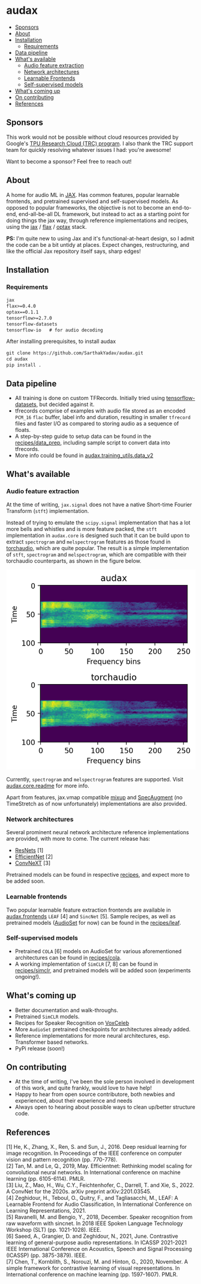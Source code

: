 # audax
- [Sponsors](#sponsors)
- [About](#about)
- [Installation](#installation)
  - [Requirements](#requirements)
- [Data pipeline](#data-pipeline)
- [What's available](#whats-available)
  - [Audio feature extraction](#audio-feature-extraction)
  - [Network architectures](#network-architectures)
  - [Learnable Frontends](#learnable-frontends)
  - [Self-supervised models](#self-supervised-models)
- [What's coming up](#whats-coming-up)
- [On contributing](#on-contributing)
- [References](#references)

## Sponsors
This work would not be possible without cloud resources provided by Google's [TPU Research Cloud (TRC) program](https://sites.research.google/trc/about/). I also thank the TRC support team for quickly resolving whatever issues I had: you're awesome!

Want to become a sponsor? Feel free to reach out!

## About
A home for audio ML in [JAX](https://jax.readthedocs.io/en/latest/). Has common features, popular learnable frontends, and pretrained supervised and self-supervised models.
As opposed to popular frameworks, the objective is not to become an end-to-end, end-all-be-all DL framework, but instead to act as a starting point for doing things the jax way, through reference implementations and recipes, using the [jax](https://jax.readthedocs.io/en/latest/) / [flax](https://flax.readthedocs.io/en/latest) / [optax](https://optax.readthedocs.io/en/latest/) stack.

**PS:** I'm quite new to using Jax and it's functional-at-heart design, so I admit the code can be a bit untidy at places. 
Expect changes, restructuring, and like the official Jax repository itself says, sharp edges!

## Installation

### Requirements
```
jax
flax>=0.4.0
optax==0.1.1
tensorflow>=2.7.0
tensorflow-datasets
tensorflow-io   # for audio decoding
```

After installing prerequisites, to install audax
```shell
git clone https://github.com/SarthakYadav/audax.git
cd audax
pip install .
```

## Data pipeline

- All training is done on custom TFRecords. Initially tried using [tensorflow-datasets](https://www.tensorflow.org/datasets/api_docs/python/tfds), but decided against it.
- tfrecords comprise of examples with audio file stored as an encoded `PCM_16` `flac` buffer, label info and duration, resulting in smaller `tfrecord` files and faster I/O as compared to storing audio as a sequence of floats. 
- A step-by-step guide to setup data can be found in the [recipes/data_prep](recipes/data_prep/README.md), including sample script to convert data into tfrecords.
- More info could be found in [audax.training_utils.data_v2](audax/training_utils/data_v2)

## What's available

### Audio feature extraction

At the time of writing, `jax.signal` does not have a native Short-time Fourier Transform (`stft`) implementation.

Instead of trying to emulate the `scipy.signal` implementation that has a lot more bells and whistles and is more feature packed,
the `stft` implementation in `audax.core` is designed such that it can be build upon to extract `spectrogram` and `melspectrogram` features 
as those found in [torchaudio](https://pytorch.org/audio/stable/functional.html), which are quite popular. 
The result is a simple implementation of `stft`, `spectrogram` and `melspectrogram`, which are compatible with their torchaudio counterparts, as shown in the figure below.

![audax_vs_torchaudio](misc_files/audax_vs_torchaudio.png)

Currently, `spectrogram` and `melspectrogram` features are supported. Visit [audax.core.readme](audax/core/README.md) for more info.

Apart from features, jax.vmap compatible [mixup](https://arxiv.org/abs/1710.09412) and [SpecAugment](https://arxiv.org/abs/1904.08779) (no TimeStretch as of now unfortunately) implementations are also provided. 

### Network architectures
Several prominent neural network architecture reference implementations are provided, with more to come. The current release has:
- [ResNets](audax/models/resnet.py) [1]
- [EfficientNet](audax/models/efficientnet.py) [2]
- [ConvNeXT](audax/models/convnext.py) [3]

Pretrained models can be found in respective [recipes](recipes), and expect more to be added soon.

### Learnable frontends
Two popular learnable feature extraction frontends are available in [audax.frontends](audax/frontends) `LEAF` [4] and `SincNet` [5].
Sample recipes, as well as pretrained models ([AudioSet](https://research.google.com/audioset/) for now) can be found in the [recipes/leaf](recipes/leaf).

### Self-supervised models
- Pretrained `COLA` [6] models on AudioSet for various aforementioned architectures can be found in [recipes/cola](recipes/cola). 
- A working implementation of `SimCLR` [7, 8] can be found in [recipes/simclr](recipes/simclr), and pretrained models will be added soon (experiments ongoing!).

## What's coming up
- Better documentation and walk-throughs.
- Pretrained `SimCLR` models.
- Recipes for Speaker Recognition on [VoxCeleb](https://www.robots.ox.ac.uk/~vgg/data/voxceleb/)
- More `AudioSet` pretrained checkpoints for architectures already added.
- Reference implementations for more neural architectures, esp. Transformer based networks.
- PyPi release (soon!)

## On contributing
- At the time of writing, I've been the sole person involved in development of this work, and quite frankly, would love to have help!
- Happy to hear from open source contributore, both newbies and experienced, about their experience and needs
- Always open to hearing about possible ways to clean up/better structure code.

## References

[1] He, K., Zhang, X., Ren, S. and Sun, J., 2016. Deep residual learning for image recognition. In Proceedings of the IEEE conference on computer vision and pattern recognition (pp. 770-778).  
[2] Tan, M. and Le, Q., 2019, May. Efficientnet: Rethinking model scaling for convolutional neural networks. In International conference on machine learning (pp. 6105-6114). PMLR.    
[3] Liu, Z., Mao, H., Wu, C.Y., Feichtenhofer, C., Darrell, T. and Xie, S., 2022. A ConvNet for the 2020s. arXiv preprint arXiv:2201.03545.  
[4] Zeghidour, H., Teboul, O., Quitry, F., and Tagliasacchi, M., LEAF: A Learnable Frontend for Audio Classification, In International Conference on Learning Representations, 2021.  
[5] Ravanelli, M. and Bengio, Y., 2018, December. Speaker recognition from raw waveform with sincnet. In 2018 IEEE Spoken Language Technology Workshop (SLT) (pp. 1021-1028). IEEE.  
[6] Saeed, A., Grangier, D. and Zeghidour, N., 2021, June. Contrastive learning of general-purpose audio representations. In ICASSP 2021-2021 IEEE International Conference on Acoustics, Speech and Signal Processing (ICASSP) (pp. 3875-3879). IEEE.  
[7] Chen, T., Kornblith, S., Norouzi, M. and Hinton, G., 2020, November. A simple framework for contrastive learning of visual representations. In International conference on machine learning (pp. 1597-1607). PMLR.    